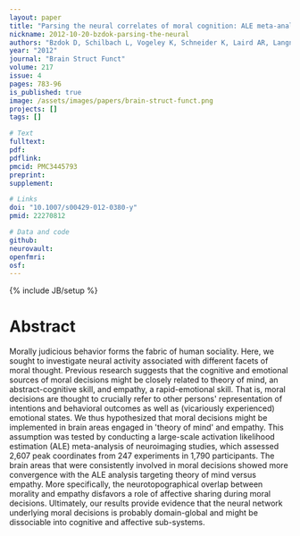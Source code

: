 ```yaml
---
layout: paper
title: "Parsing the neural correlates of moral cognition: ALE meta-analysis on morality, theory of mind, and empathy."
nickname: 2012-10-20-bzdok-parsing-the-neural
authors: "Bzdok D, Schilbach L, Vogeley K, Schneider K, Laird AR, Langner R, Eickhoff SB"
year: "2012"
journal: "Brain Struct Funct"
volume: 217
issue: 4
pages: 783-96
is_published: true
image: /assets/images/papers/brain-struct-funct.png
projects: []
tags: []

# Text
fulltext:
pdf:
pdflink:
pmcid: PMC3445793
preprint:
supplement:

# Links
doi: "10.1007/s00429-012-0380-y"
pmid: 22270812

# Data and code
github:
neurovault:
openfmri:
osf:
---
```

{% include JB/setup %}

# Abstract

Morally judicious behavior forms the fabric of human sociality. Here, we sought to investigate neural activity associated with different facets of moral thought. Previous research suggests that the cognitive and emotional sources of moral decisions might be closely related to theory of mind, an abstract-cognitive skill, and empathy, a rapid-emotional skill. That is, moral decisions are thought to crucially refer to other persons' representation of intentions and behavioral outcomes as well as (vicariously experienced) emotional states. We thus hypothesized that moral decisions might be implemented in brain areas engaged in 'theory of mind' and empathy. This assumption was tested by conducting a large-scale activation likelihood estimation (ALE) meta-analysis of neuroimaging studies, which assessed 2,607 peak coordinates from 247 experiments in 1,790 participants. The brain areas that were consistently involved in moral decisions showed more convergence with the ALE analysis targeting theory of mind versus empathy. More specifically, the neurotopographical overlap between morality and empathy disfavors a role of affective sharing during moral decisions. Ultimately, our results provide evidence that the neural network underlying moral decisions is probably domain-global and might be dissociable into cognitive and affective sub-systems.
